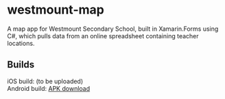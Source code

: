 # westmount-map
A map app for Westmount Secondary School, built in Xamarin.Forms using C#, which pulls data from an online spreadsheet containing teacher locations.  
## Builds
iOS build: (to be uploaded)  
Android build: [APK download](https://github.com/dsong2548/westmount-map/raw/master/Builds/WezApp.apk)
